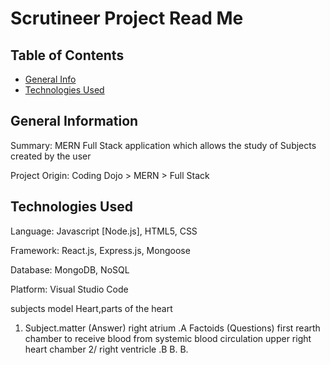 # Scrutineer Project Read Me

## Table of Contents
* [General Info]($general-information)
* [Technologies Used]($technologies-used)

## General Information

Summary: MERN Full Stack application which allows the study of Subjects created by the user

Project Origin: Coding Dojo > MERN > Full Stack

## Technologies Used

Language: Javascript [Node.js], HTML5, CSS

Framework: React.js, Express.js, Mongoose

Database: MongoDB, NoSQL

Platform: Visual Studio Code

subjects model
Heart,parts of the heart

1. Subject.matter (Answer)
    right atrium
    .A Factoids (Questions)
        first rearth chamber to receive blood from systemic blood circulation
        upper right heart chamber
2/ right ventricle
    .B
    B.
    B.